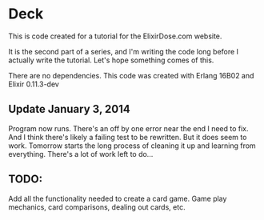 # Deck

This is code created for a tutorial for the ElixirDose.com website.

It is the second part of a series, and I'm writing the code long before I actually write the tutorial.  Let's hope something comes of this.

There are no dependencies.  This code was created with Erlang 16B02 and Elixir 0.11.3-dev

## Update January 3, 2014 

Program now runs. There's an off by one error near the end I need to fix.  And I think there's likely a failing test to be rewritten.  But it does seem to work.  Tomorrow starts the long process of cleaning it up and learning from everything.  There's a lot of work left to do...

## TODO: 

Add all the functionality needed to create a card game. Game play mechanics, card comparisons, dealing out cards, etc.
